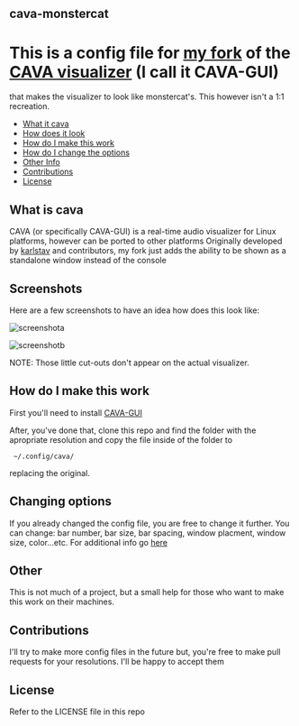 ## cava-monstercat

# This is a config file for [my fork](https://github.com/nikp123/cava) of the [CAVA visualizer](https://github.com/karlstav/cava) (I call it CAVA-GUI)
that makes the visualizer to look like monstercat's. This however isn't a 1:1 recreation.

- [What it cava](#what-is-cava)
- [How does it look](#screenshots)
- [How do I make this work](#how-do-i-make-this-work)
- [How do I change the options](#changing-options)
- [Other Info](#other)
- [Contributions](#contributions)
- [License](#license)


What is cava
------------

CAVA (or specifically CAVA-GUI) is a real-time audio visualizer for Linux platforms, however can be ported to other platforms
Originally developed by [karlstav](https://github.com/karlstav) and contributors, my fork just adds the ability to be shown as a standalone window instead of the console


Screenshots
-----------

Here are a few screenshots to have an idea how does this look like:

![screenshota](http://i.imgur.com/9K2o4K8.png)

![screenshotb](http://i.imgur.com/Tt1aktR.png)

NOTE: Those little cut-outs don't appear on the actual visualizer.


How do I make this work
-----------------------

First you'll need to install [CAVA-GUI](https://github.com/nikp123/cava)

After, you've done that, clone this repo and find the folder with the apropriate resolution and copy the file inside of the folder to 
     
     ~/.config/cava/
replacing the original.


Changing options
----------------

If you already changed the config file, you are free to change it further. You can change: bar number, bar size, bar spacing, window placment, window size, color...etc. For additional info go [here](https://github.com/nikp123/cava)


Other
-----

This is not much of a project, but a small help for those who want to make this work on their machines.


Contributions
-------------

I'll try to make more config files in the future but, you're free to make pull requests for your resolutions. I'll be happy to accept them


License
-------
Refer to the LICENSE file in this repo

